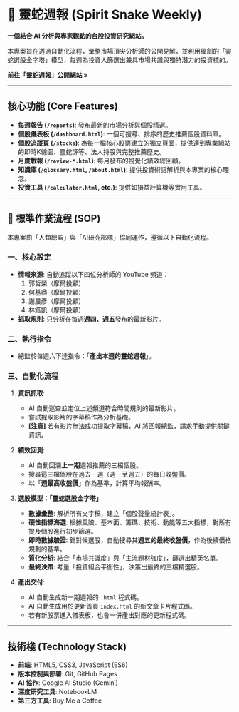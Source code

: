 # 🐍 靈蛇週報 (Spirit Snake Weekly)

**一個結合 AI 分析與專家觀點的台股投資研究網站。**

本專案旨在透過自動化流程，彙整市場頂尖分析師的公開見解，並利用獨創的「靈蛇選股金字塔」模型，每週為投資人篩選出兼具市場共識與獨特潛力的投資標的。

**[前往「靈蛇週報」公開網站 »](https://snakelee72.github.io/SnakeStock/)**

---

## 核心功能 (Core Features)

* **每週報告 (`/reports`)**: 發布最新的市場分析與個股精選。
* **個股儀表板 (`/dashboard.html`)**: 一個可搜尋、排序的歷史推薦個股資料庫。
* **個股追蹤頁 (`/stocks`)**: 為每一檔核心股票建立的獨立頁面，提供連到專業網站的即時K線圖、靈蛇評等、法人持股與完整推薦歷史。
* **月度戰報 (`/review-*.html`)**: 每月發布的視覺化績效總回顧。
* **知識庫 (`/glossary.html`, `/about.html`)**: 提供投資術語解析與本專案的核心理念。
* **投資工具 (`/calculator.html`, etc.)**: 提供如損益計算機等實用工具。

---

## 📖 標準作業流程 (SOP)

本專案由「人類總監」與「AI研究部隊」協同運作，遵循以下自動化流程。

### 一、核心設定

* **情報來源**: 自動追蹤以下四位分析師的 YouTube 頻道：
    1.  郭哲榮（摩爾投顧）
    2.  何基鼎（摩爾投顧）
    3.  謝晨彥（摩爾投顧）
    4.  林鈺凱（摩爾投顧）
* **抓取規則**: 只分析在每週**週四、週五**發布的最新影片。

### 二、執行指令

* 總監於每週六下達指令：「**產出本週的靈蛇週報**」。

### 三、自動化流程

1.  **資訊抓取**:
    * AI 自動巡查並定位上述頻道符合時間規則的最新影片。
    * 嘗試提取影片的字幕稿作為分析基礎。
    * **[注意]** 若有影片無法成功提取字幕稿，AI 將回報總監，請求手動提供關鍵資訊。

2.  **績效回測**:
    * AI 自動回溯**上一期**週報推薦的三檔個股。
    * 搜尋這三檔個股在過去一週（週一至週五）的每日收盤價。
    * 以「**週最高收盤價**」作為基準，計算平均報酬率。

3.  **選股模型：「靈蛇選股金字塔」**
    * **數據彙整**: 解析所有文字稿，建立「個股聲量統計表」。
    * **硬性指標海選**: 根據風險、基本面、籌碼、技術、動能等五大指標，對所有提及個股進行初步篩選。
    * **即時數據驗證**: 針對候選股，自動搜尋其**週五的最終收盤價**，作為後續價格規劃的基準。
    * **質化分析**: 結合「市場共識度」與「主流題材強度」，篩選出精英名單。
    * **最終決策**: 考量「投資組合平衡性」，決策出最終的三檔精選股。

4.  **產出交付**:
    * AI 自動生成新一期週報的 `.html` 程式碼。
    * AI 自動生成用於更新首頁 `index.html` 的新文章卡片程式碼。
    * 若有新股票進入儀表板，也會一併產出對應的更新程式碼。

---

## 技術棧 (Technology Stack)

* **前端**: HTML5, CSS3, JavaScript (ES6)
* **版本控制與部署**: Git, GitHub Pages
* **AI 協作**: Google AI Studio (Gemini)
* **深度研究工具**: NotebookLM
* **第三方工具**: Buy Me a Coffee
